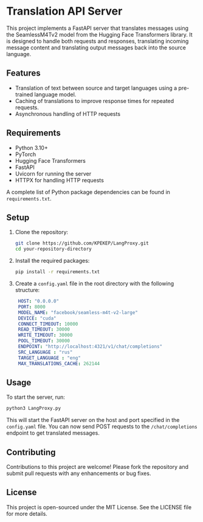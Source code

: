# Translation API Server

This project implements a FastAPI server that translates messages using the SeamlessM4Tv2 model from the Hugging Face Transformers library. It is designed to handle both requests and responses, translating incoming message content and translating output messages back into the source language.

## Features

- Translation of text between source and target languages using a pre-trained language model.
- Caching of translations to improve response times for repeated requests.
- Asynchronous handling of HTTP requests

## Requirements

- Python 3.10+
- PyTorch
- Hugging Face Transformers
- FastAPI
- Uvicorn for running the server
- HTTPX for handling HTTP requests

A complete list of Python package dependencies can be found in `requirements.txt`.

## Setup

1. Clone the repository:
   ```bash
   git clone https://github.com/KPEKEP/LangProxy.git
   cd your-repository-directory
   ```

2. Install the required packages:
   ```bash
   pip install -r requirements.txt
   ```

3. Create a `config.yaml` file in the root directory with the following structure:
   ```yaml
	HOST: "0.0.0.0"
	PORT: 8000
	MODEL_NAME: "facebook/seamless-m4t-v2-large"
	DEVICE: "cuda"
	CONNECT_TIMEOUT: 10000
	READ_TIMEOUT: 30000
	WRITE_TIMEOUT: 30000
	POOL_TIMEOUT: 30000
	ENDPOINT: "http://localhost:4321/v1/chat/completions"
	SRC_LANGUAGE : "rus"
	TARGET_LANGUAGE : "eng"
	MAX_TRANSLATIONS_CACHE: 262144
   ```

## Usage

To start the server, run:

```bash
python3 LangProxy.py
```

This will start the FastAPI server on the host and port specified in the `config.yaml` file. You can now send POST requests to the `/chat/completions` endpoint to get translated messages.

## Contributing

Contributions to this project are welcome! Please fork the repository and submit pull requests with any enhancements or bug fixes.

## License

This project is open-sourced under the MIT License. See the LICENSE file for more details.
